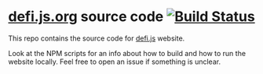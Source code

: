 # [defi.js.org](http://defi.js.org) source code [![Build Status](https://travis-ci.org/matreshkajs/matreshka.io.svg)](https://travis-ci.org/matreshkajs/matreshka.io)

This repo contains the source code for [defi.js](https://github.com/finom/defi) website.

Look at the NPM scripts for an info about how to build and how to run the website locally. Feel free to open an issue if something is unclear.
